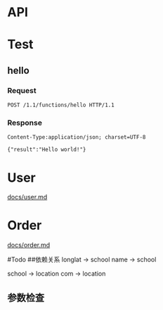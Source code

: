 # API

# Test
## hello
### Request
    POST /1.1/functions/hello HTTP/1.1
### Response
    Content-Type:application/json; charset=UTF-8

    {"result":"Hello world!"}

# User
[docs/user.md](docs/user.md)

# Order
[docs/order.md](docs/order.md)


#Todo
##依赖关系
longlat -> school
name -> school

school -> location
com -> location

## 参数检查